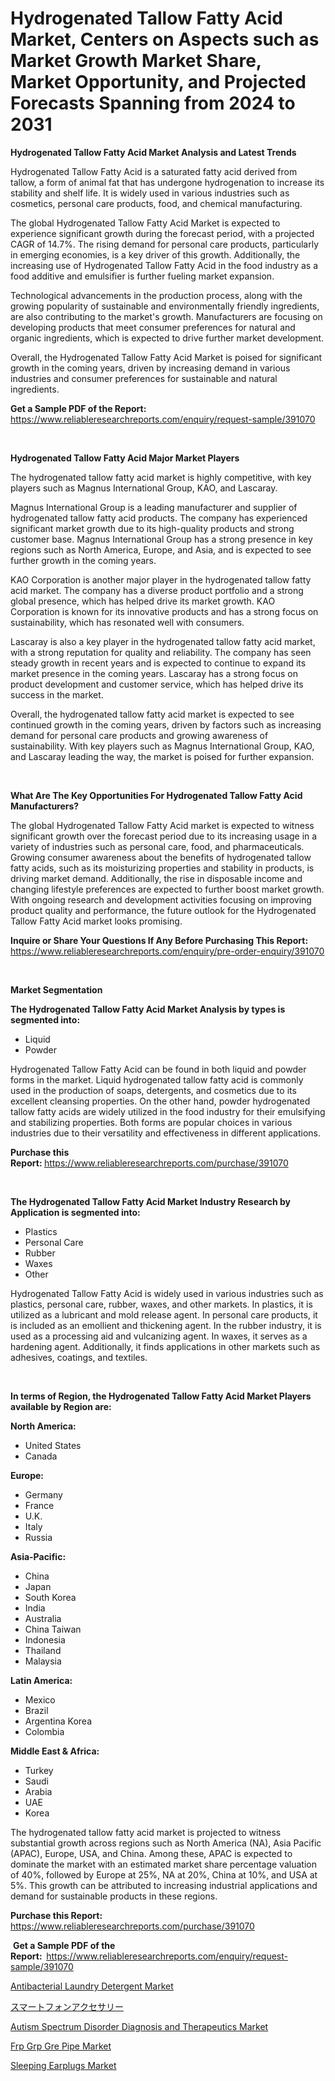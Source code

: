 <p><h1>Hydrogenated Tallow Fatty Acid Market, Centers on Aspects such as Market Growth Market Share, Market Opportunity, and Projected Forecasts Spanning from 2024 to 2031</h1></p><p><strong>Hydrogenated Tallow Fatty Acid Market Analysis and Latest Trends</strong></p>
<p><p>Hydrogenated Tallow Fatty Acid is a saturated fatty acid derived from tallow, a form of animal fat that has undergone hydrogenation to increase its stability and shelf life. It is widely used in various industries such as cosmetics, personal care products, food, and chemical manufacturing.</p><p>The global Hydrogenated Tallow Fatty Acid Market is expected to experience significant growth during the forecast period, with a projected CAGR of 14.7%. The rising demand for personal care products, particularly in emerging economies, is a key driver of this growth. Additionally, the increasing use of Hydrogenated Tallow Fatty Acid in the food industry as a food additive and emulsifier is further fueling market expansion.</p><p>Technological advancements in the production process, along with the growing popularity of sustainable and environmentally friendly ingredients, are also contributing to the market's growth. Manufacturers are focusing on developing products that meet consumer preferences for natural and organic ingredients, which is expected to drive further market development.</p><p>Overall, the Hydrogenated Tallow Fatty Acid Market is poised for significant growth in the coming years, driven by increasing demand in various industries and consumer preferences for sustainable and natural ingredients.</p></p>
<p><strong>Get a Sample PDF of the Report:&nbsp;</strong> <a href="https://www.reliableresearchreports.com/enquiry/request-sample/391070">https://www.reliableresearchreports.com/enquiry/request-sample/391070</a></p>
<p>&nbsp;</p>
<p><strong>Hydrogenated Tallow Fatty Acid Major Market Players</strong></p>
<p><p>The hydrogenated tallow fatty acid market is highly competitive, with key players such as Magnus International Group, KAO, and Lascaray. </p><p>Magnus International Group is a leading manufacturer and supplier of hydrogenated tallow fatty acid products. The company has experienced significant market growth due to its high-quality products and strong customer base. Magnus International Group has a strong presence in key regions such as North America, Europe, and Asia, and is expected to see further growth in the coming years.</p><p>KAO Corporation is another major player in the hydrogenated tallow fatty acid market. The company has a diverse product portfolio and a strong global presence, which has helped drive its market growth. KAO Corporation is known for its innovative products and has a strong focus on sustainability, which has resonated well with consumers.</p><p>Lascaray is also a key player in the hydrogenated tallow fatty acid market, with a strong reputation for quality and reliability. The company has seen steady growth in recent years and is expected to continue to expand its market presence in the coming years. Lascaray has a strong focus on product development and customer service, which has helped drive its success in the market.</p><p>Overall, the hydrogenated tallow fatty acid market is expected to see continued growth in the coming years, driven by factors such as increasing demand for personal care products and growing awareness of sustainability. With key players such as Magnus International Group, KAO, and Lascaray leading the way, the market is poised for further expansion.</p></p>
<p>&nbsp;</p>
<p><strong>What Are The Key Opportunities For Hydrogenated Tallow Fatty Acid Manufacturers?</strong></p>
<p><p>The global Hydrogenated Tallow Fatty Acid market is expected to witness significant growth over the forecast period due to its increasing usage in a variety of industries such as personal care, food, and pharmaceuticals. Growing consumer awareness about the benefits of hydrogenated tallow fatty acids, such as its moisturizing properties and stability in products, is driving market demand. Additionally, the rise in disposable income and changing lifestyle preferences are expected to further boost market growth. With ongoing research and development activities focusing on improving product quality and performance, the future outlook for the Hydrogenated Tallow Fatty Acid market looks promising.</p></p>
<p><strong>Inquire or Share Your Questions If Any Before Purchasing This Report:</strong> <a href="https://www.reliableresearchreports.com/enquiry/pre-order-enquiry/391070">https://www.reliableresearchreports.com/enquiry/pre-order-enquiry/391070</a></p>
<p>&nbsp;</p>
<p><strong>Market Segmentation</strong></p>
<p><strong>The Hydrogenated Tallow Fatty Acid Market Analysis by types is segmented into:</strong></p>
<p><ul><li>Liquid</li><li>Powder</li></ul></p>
<p><p>Hydrogenated Tallow Fatty Acid can be found in both liquid and powder forms in the market. Liquid hydrogenated tallow fatty acid is commonly used in the production of soaps, detergents, and cosmetics due to its excellent cleansing properties. On the other hand, powder hydrogenated tallow fatty acids are widely utilized in the food industry for their emulsifying and stabilizing properties. Both forms are popular choices in various industries due to their versatility and effectiveness in different applications.</p></p>
<p><strong>Purchase this Report:&nbsp;</strong><a href="https://www.reliableresearchreports.com/purchase/391070">https://www.reliableresearchreports.com/purchase/391070</a></p>
<p>&nbsp;</p>
<p><strong>The Hydrogenated Tallow Fatty Acid Market Industry Research by Application is segmented into:</strong></p>
<p><ul><li>Plastics</li><li>Personal Care</li><li>Rubber</li><li>Waxes</li><li>Other</li></ul></p>
<p><p>Hydrogenated Tallow Fatty Acid is widely used in various industries such as plastics, personal care, rubber, waxes, and other markets. In plastics, it is utilized as a lubricant and mold release agent. In personal care products, it is included as an emollient and thickening agent. In the rubber industry, it is used as a processing aid and vulcanizing agent. In waxes, it serves as a hardening agent. Additionally, it finds applications in other markets such as adhesives, coatings, and textiles.</p></p>
<p>&nbsp;</p>
<p><strong>In terms of Region, the Hydrogenated Tallow Fatty Acid Market Players available by Region are:</strong></p>
<p>
    <p> <strong> North America: </strong>
        <ul>
            <li>United States</li>
            <li>Canada</li>
        </ul>
        </p> 
    <p> <strong> Europe: </strong>
        <ul>
            <li>Germany</li>
            <li>France</li>
            <li>U.K.</li>
            <li>Italy</li>
            <li>Russia</li>
        </ul>
        </p> 
    <p> <strong> Asia-Pacific: </strong>
        <ul>
            <li>China</li>
            <li>Japan</li>
            <li>South Korea</li>
            <li>India</li>
            <li>Australia</li>
            <li>China Taiwan</li>
            <li>Indonesia</li>
            <li>Thailand</li>
            <li>Malaysia</li>
        </ul>
        </p> 
    <p> <strong> Latin America: </strong>
        <ul>
            <li>Mexico</li>
            <li>Brazil</li>
            <li>Argentina Korea</li>
            <li>Colombia</li>
        </ul>
        </p> 
    <p> <strong> Middle East & Africa: </strong>
        <ul>
            <li>Turkey</li>
            <li>Saudi</li>
            <li>Arabia</li>
            <li>UAE</li>
            <li>Korea</li>
        </ul>
    </p>
    </p>
<p><p>The hydrogenated tallow fatty acid market is projected to witness substantial growth across regions such as North America (NA), Asia Pacific (APAC), Europe, USA, and China. Among these, APAC is expected to dominate the market with an estimated market share percentage valuation of 40%, followed by Europe at 25%, NA at 20%, China at 10%, and USA at 5%. This growth can be attributed to increasing industrial applications and demand for sustainable products in these regions.</p></p>
<p><strong>Purchase this Report: </strong><a href="https://www.reliableresearchreports.com/purchase/391070">https://www.reliableresearchreports.com/purchase/391070</a></p>
<p>&nbsp;<strong>Get a Sample PDF of the Report:&nbsp;&nbsp;</strong><a href="https://www.reliableresearchreports.com/enquiry/request-sample/391070">https://www.reliableresearchreports.com/enquiry/request-sample/391070</a></p>
<p><strong></strong></p>
<p><p><a href="https://view.publitas.com/reportprime-1/antibacterial-laundry-detergent-market-size-global-industry-overview-market-segmentation-and-forecast-2024-to-2031/">Antibacterial Laundry Detergent Market</a></p><p><a href="https://medium.com/@edisonlang50/%E3%82%B9%E3%83%9E%E3%83%BC%E3%83%88%E3%83%95%E3%82%A9%E3%83%B3%E3%82%A2%E3%82%AF%E3%82%BB%E3%82%B5%E3%83%AA%E3%83%BC%E5%B8%82%E5%A0%B4-%E5%B8%82%E5%A0%B4%E3%82%B7%E3%82%A7%E3%82%A2-%E5%B8%82%E5%A0%B4%E5%8B%95%E5%90%91-%E5%B0%86%E6%9D%A5%E3%81%AE%E6%88%90%E9%95%B7%E3%81%AE%E6%8E%A2%E7%B4%A2-b126e1058ba8">スマートフォンアクセサリー</a></p><p><a href="https://gratis-rainforest-2ca.notion.site/Autism-Spectrum-Disorder-Diagnosis-and-Therapeutics-Market-Size-Evaluating-its-Market-Trends-Growt-876d2e6489ab4281958aa75aa9f3bac0">Autism Spectrum Disorder Diagnosis and Therapeutics Market</a></p><p><a href="https://metal-farmhouse-e95.notion.site/Insights-into-Frp-Grp-Gre-Pipe-Market-Size-Analysing-Market-Share-Trends-and-Growth-from-2024-to--ae6fe4e633a0489f869d4c6ca0d3643f">Frp Grp Gre Pipe Market</a></p><p><a href="https://view.publitas.com/reportprime-1/sleeping-earplugs-market-size-growth-outlook-from-2024-to-2031-projecting-at-markets-trends-analysis-by-application-regional-outlook-and-revenue/">Sleeping Earplugs Market</a></p></p>